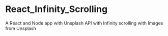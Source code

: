# React_Infinity_Scrolling
A React and Node app with Unsplash API with Infinity scrolling with Images from Unsplash
